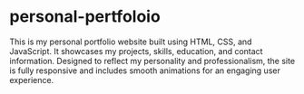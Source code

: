 # personal-pertfoloio
 This is my personal portfolio website built using HTML, CSS, and JavaScript. It showcases my projects, skills, education, and contact information. Designed to reflect my personality and professionalism, the site is fully responsive and includes smooth animations for an engaging user experience.
